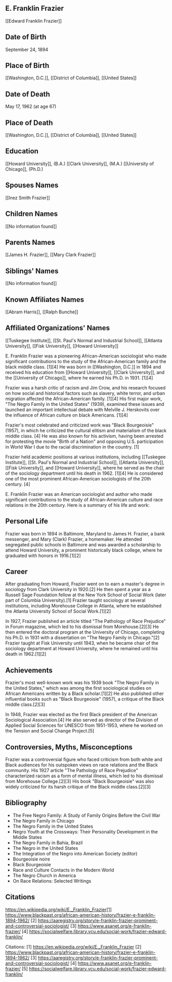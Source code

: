 ## E. Franklin Frazier
[[Edward Franklin Frazier]]

## Date of Birth
September 24, 1894

## Place of Birth
[[Washington, D.C.]], [[District of Columbia]], [[United States]]

## Date of Death
May 17, 1962 (at age 67)

## Place of Death
[[Washington, D.C.]], [[District of Columbia]], [[United States]]

## Education
[[Howard University]], (B.A.)
[[Clark University]], (M.A.)
[[University of Chicago]], (Ph.D.)

## Spouses Names
[[Inez Smith Frazier]]

## Children Names
[[No information found]]

## Parents Names
[[James H. Frazier]], [[Mary Clark Frazier]]

## Siblings' Names
[[No information found]]

## Known Affiliates Names
[[Abram Harris]], [[Ralph Bunche]]

## Affiliated Organizations' Names
[[Tuskegee Institute]], [[St. Paul's Normal and Industrial School]], [[Atlanta University]], [[Fisk University]], [[Howard University]]

E. Franklin Frazier was a pioneering African-American sociologist who made significant contributions to the study of the African-American family and the black middle class. [1][4] He was born in [[Washington, D.C.]] in 1894 and received his education from [[Howard University]], [[Clark University]], and the [[University of Chicago]], where he earned his Ph.D. in 1931. [1][4]

Frazier was a harsh critic of racism and Jim Crow, and his research focused on how social and historical factors such as slavery, white terror, and urban migration affected the African-American family. [1][4] His first major work, "The Negro Family in the United States" (1939), examined these issues and launched an important intellectual debate with Melville J. Herskovits over the influence of African culture on black Americans. [1][4]

Frazier's most celebrated and criticized work was "Black Bourgeoisie" (1957), in which he criticized the cultural elitism and materialism of the black middle class. [4] He was also known for his activism, having been arrested for protesting the movie "Birth of a Nation" and opposing U.S. participation in World War I due to the racial discrimination in the country. [1]

Frazier held academic positions at various institutions, including [[Tuskegee Institute]], [[St. Paul's Normal and Industrial School]], [[Atlanta University]], [[Fisk University]], and [[Howard University]], where he served as the chair of the sociology department until his death in 1962. [1][4] He is considered one of the most prominent African-American sociologists of the 20th century. [4]

E. Franklin Frazier was an American sociologist and author who made significant contributions to the study of African-American culture and race relations in the 20th century. Here is a summary of his life and work:

## Personal Life
Frazier was born in 1894 in Baltimore, Maryland to James H. Frazier, a bank messenger, and Mary (Clark) Frazier, a homemaker. He attended segregated public schools in Baltimore and was awarded a scholarship to attend Howard University, a prominent historically black college, where he graduated with honors in 1916.[1][2]

## Career
After graduating from Howard, Frazier went on to earn a master's degree in sociology from Clark University in 1920.[2] He then spent a year as a Russell Sage Foundation fellow at the New York School of Social Work (later part of Columbia University).[1] Frazier taught sociology at several institutions, including Morehouse College in Atlanta, where he established the Atlanta University School of Social Work.[1][2] 

In 1927, Frazier published an article titled "The Pathology of Race Prejudice" in Forum magazine, which led to his dismissal from Morehouse.[2][3] He then entered the doctoral program at the University of Chicago, completing his Ph.D. in 1931 with a dissertation on "The Negro Family in Chicago."[2] Frazier taught at Fisk University until 1943, when he became chair of the sociology department at Howard University, where he remained until his death in 1962.[1][2]

## Achievements
Frazier's most well-known work was his 1939 book "The Negro Family in the United States," which was among the first sociological studies on African Americans written by a Black scholar.[1][2] He also published other influential books such as "Black Bourgeoisie" (1957), a critique of the Black middle class.[2][3] 

In 1948, Frazier was elected as the first Black president of the American Sociological Association.[4] He also served as director of the Division of Applied Social Sciences for UNESCO from 1951-1953, where he worked on the Tension and Social Change Project.[5]

## Controversies, Myths, Misconceptions
Frazier was a controversial figure who faced criticism from both white and Black audiences for his outspoken views on race relations and the Black community. His 1927 article "The Pathology of Race Prejudice" characterized racism as a form of mental illness, which led to his dismissal from Morehouse College.[2][3] His book "Black Bourgeoisie" was also widely criticized for its harsh critique of the Black middle class.[2][3]

## Bibliography
- The Free Negro Family: A Study of Family Origins Before the Civil War
- The Negro Family in Chicago
- The Negro Family in the United States
- Negro Youth at the Crossways: Their Personality Development in the Middle States
- The Negro Family in Bahia, Brazil
- The Negro in the United States
- The Integration of the Negro into American Society (editor)
- Bourgeoisie noire
- Black Bourgeoisie
- Race and Culture Contacts in the Modern World
- The Negro Church in America
- On Race Relations: Selected Writings

## Citations 
https://en.wikipedia.org/wiki/E._Franklin_Frazier[1] https://www.blackpast.org/african-american-history/frazier-e-franklin-1894-1962/
[2] https://aaregistry.org/story/e-franklin-frazier-prominent-and-controversial-sociologist/
[3] https://www.asanet.org/e-franklin-frazier/
[4] https://socialwelfare.library.vcu.edu/social-work/frazier-edward-franklin/

Citations:
[1] https://en.wikipedia.org/wiki/E._Franklin_Frazier
[2] https://www.blackpast.org/african-american-history/frazier-e-franklin-1894-1962/
[3] https://aaregistry.org/story/e-franklin-frazier-prominent-and-controversial-sociologist/
[4] https://www.asanet.org/e-franklin-frazier/
[5] https://socialwelfare.library.vcu.edu/social-work/frazier-edward-franklin/